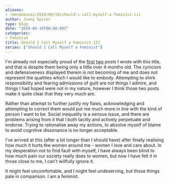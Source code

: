 ```yaml
---
aliases:
- /mendokusai/2019/09/19/should-i-call-myself-a-feminist-iii
author: Jonny Spicer
type: blog
date: "2019-09-19T00:00:00Z"
categories:
- Feminism
title: Should I Call Myself a Feminist III
series: ["Should I Call Myself a Feminist"]
---
```

I'm already not especially proud of the [first](/blog/should-i-call-myself-a-feminist) [two](/blog/should-i-call-myself-a-feminist-ii) posts I wrote with this title, and that is despite them being only a little over 4
months old. The cynicism and defensiveness displayed therein is not becoming of me and does not represent the qualities which I
would like to embody. Attempting to shirk responsibility and fearing admissions of guilt are not things I admire, and things I had
hoped were not in my nature, however I think those two posts make it quite clear that they very much are.

Rather than attempt to further justify my flaws, acknowledging and attempting to correct them would put me much more in line with the
kind of person I want to be. Social inequality is a serious issue, and there are problems arising from it that I both tacitly and
actively perpetuate and endorse. Trying to rationalise away my actions, to absolve myself of blame to avoid cognitive dissonance is
no longer acceptable.

I've arrived at this (after a lot longer than I should have) after finally realising how much it hurts the women around me - women I
love and care about. In my desperation not to find fault with myself, I have always been blind to how much pain our society really
does to women, but now I have felt it in those close to me, I can't willfully ignore it.

It might feel uncomfortable, and I might feel undeserving, but those things pale in comparison. I am a feminist.
